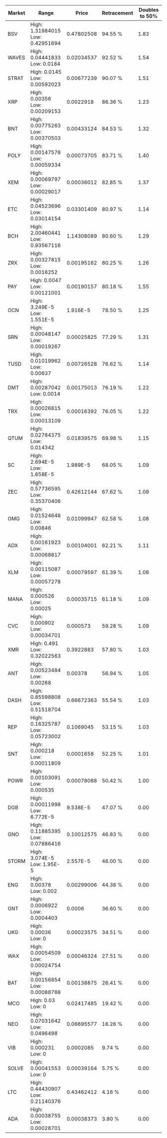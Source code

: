 | Market | Range | Price| Retracement | Doubles to 50% |
| --- | --- | --- | --- | --- |
| BSV | High: 1.31984015<br />Low: 0.42951694 | 0.47802508 | 94.55 % | 1.83 |
| WAVES | High: 0.04441833<br />Low: 0.0184 | 0.02034537 | 92.52 % | 1.54 |
| STRAT | High: 0.0145<br />Low: 0.00592023 | 0.00677239 | 90.07 % | 1.51 |
| XRP | High: 0.00356<br />Low: 0.00209153 | 0.0022918 | 86.36 % | 1.23 |
| BNT | High: 0.00775263<br />Low: 0.00370503 | 0.00433124 | 84.53 % | 1.32 |
| POLY | High: 0.00147578<br />Low: 0.00059334 | 0.00073705 | 83.71 % | 1.40 |
| XEM | High: 0.00069797<br />Low: 0.00029017 | 0.00036012 | 82.85 % | 1.37 |
| ETC | High: 0.04523696<br />Low: 0.03014154 | 0.03301409 | 80.97 % | 1.14 |
| BCH | High: 2.00460441<br />Low: 0.93567116 | 1.14308089 | 80.60 % | 1.29 |
| ZRX | High: 0.00327815<br />Low: 0.0016252 | 0.00195162 | 80.25 % | 1.26 |
| PAY | High: 0.0047<br />Low: 0.00121001 | 0.00190157 | 80.18 % | 1.55 |
| OCN | High: 3.249E-5<br />Low: 1.551E-5 | 1.916E-5 | 78.50 % | 1.25 |
| SRN | High: 0.00048147<br />Low: 0.00019267 | 0.00025825 | 77.29 % | 1.31 |
| TUSD | High: 0.01019962<br />Low: 0.00637 | 0.00726528 | 76.62 % | 1.14 |
| DMT | High: 0.00287042<br />Low: 0.0014 | 0.00175013 | 76.19 % | 1.22 |
| TRX | High: 0.00026815<br />Low: 0.00013109 | 0.00016392 | 76.05 % | 1.22 |
| QTUM | High: 0.02784375<br />Low: 0.014342 | 0.01839575 | 69.98 % | 1.15 |
| SC | High: 2.694E-5<br />Low: 1.658E-5 | 1.989E-5 | 68.05 % | 1.09 |
| ZEC | High: 0.57736595<br />Low: 0.35370406 | 0.42612144 | 67.62 % | 1.09 |
| OMG | High: 0.01524648<br />Low: 0.00846 | 0.01099947 | 62.58 % | 1.08 |
| ADX | High: 0.00161923<br />Low: 0.00068817 | 0.00104001 | 62.21 % | 1.11 |
| XLM | High: 0.00115087<br />Low: 0.00057278 | 0.00079597 | 61.39 % | 1.08 |
| MANA | High: 0.000526<br />Low: 0.00025 | 0.00035715 | 61.18 % | 1.09 |
| CVC | High: 0.000902<br />Low: 0.00034701 | 0.000573 | 59.28 % | 1.09 |
| XMR | High: 0.491<br />Low: 0.32022563 | 0.3922883 | 57.80 % | 1.03 |
| ANT | High: 0.00523484<br />Low: 0.00268 | 0.00378 | 56.94 % | 1.05 |
| DASH | High: 0.85598808<br />Low: 0.51518704 | 0.66672363 | 55.54 % | 1.03 |
| REP | High: 0.16325787<br />Low: 0.05723002 | 0.1069045 | 53.15 % | 1.03 |
| SNT | High: 0.000218<br />Low: 0.00011809 | 0.0001658 | 52.25 % | 1.01 |
| POWR | High: 0.00103091<br />Low: 0.000535 | 0.00078088 | 50.42 % | 1.00 |
| DGB | High: 0.00011998<br />Low: 6.772E-5 | 9.538E-5 | 47.07 % | 0.00 |
| GNO | High: 0.11885395<br />Low: 0.07886416 | 0.10012575 | 46.83 % | 0.00 |
| STORM | High: 3.074E-5<br />Low: 1.95E-5 | 2.557E-5 | 46.00 % | 0.00 |
| ENG | High: 0.00378<br />Low: 0.002 | 0.00299006 | 44.38 % | 0.00 |
| GNT | High: 0.0006922<br />Low: 0.0004403 | 0.0006 | 36.60 % | 0.00 |
| UKG | High: 0.00036<br />Low: 0 | 0.00023575 | 34.51 % | 0.00 |
| WAX | High: 0.00054509<br />Low: 0.00024754 | 0.00046324 | 27.51 % | 0.00 |
| BAT | High: 0.00156854<br />Low: 0.00088788 | 0.00138875 | 26.41 % | 0.00 |
| MCO | High: 0.03<br />Low: 0 | 0.02417485 | 19.42 % | 0.00 |
| NEO | High: 0.07031642<br />Low: 0.0496498 | 0.06695577 | 16.26 % | 0.00 |
| VIB | High: 0.000231<br />Low: 0 | 0.0002085 | 9.74 % | 0.00 |
| SOLVE | High: 0.00041553<br />Low: 0 | 0.00039164 | 5.75 % | 0.00 |
| LTC | High: 0.44430907<br />Low: 0.21140376 | 0.43462412 | 4.16 % | 0.00 |
| ADA | High: 0.00038755<br />Low: 0.00028701 | 0.00038373 | 3.80 % | 0.00 |
